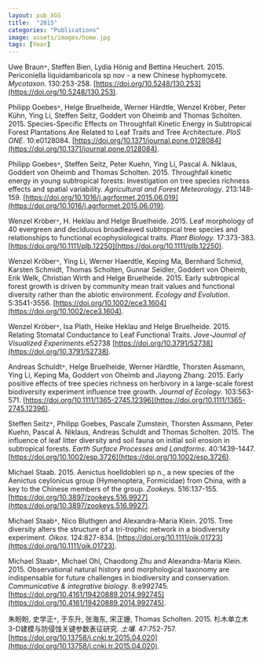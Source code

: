 ```yaml
---
layout: pub_XGS
title:  "2015"
categories: "Publications"
image: assets/images/home.jpg
tags: [Year]
---
```

Uwe Braun<code>&ast;</code>, Steffen Bien, Lydia Hönig and Bettina Heuchert. 2015. Periconiella liquidambaricola sp nov - a new Chinese hyphomycete. *Mycotaxon*. 130:253-258. [https://doi.org/10.5248/130.253](https://doi.org/10.5248/130.253).


Philipp Goebes<code>&ast;</code>, Helge Bruelheide, Werner Härdtle, Wenzel Kröber, Peter Kühn, Ying Li, Steffen Seitz, Goddert von Oheimb and Thomas Scholten. 2015. Species-Specific Effects on Throughfall Kinetic Energy in Subtropical Forest Plantations Are Related to Leaf Traits and Tree Architecture. *PloS ONE*. 10:e0128084. [https://doi.org/10.1371/journal.pone.0128084](https://doi.org/10.1371/journal.pone.0128084).


Philipp Goebes<code>&ast;</code>, Steffen Seitz, Peter Kuehn, Ying Li, Pascal A. Niklaus, Goddert von Oheimb and Thomas Scholten. 2015. Throughfall kinetic energy in young subtropical forests: Investigation on tree species richness effects and spatial variability. *Agricultural and Forest Meteorology*. 213:148-159. [https://doi.org/10.1016/j.agrformet.2015.06.019](https://doi.org/10.1016/j.agrformet.2015.06.019).


Wenzel Kröber<code>&ast;</code>, H. Heklau and Helge Bruelheide. 2015. Leaf morphology of 40 evergreen and deciduous broadleaved subtropical tree species and relationships to functional ecophysiological traits. *Plant Biology*. 17:373-383. [https://doi.org/10.1111/plb.12250](https://doi.org/10.1111/plb.12250).


Wenzel Kröber<code>&ast;</code>, Ying Li, Werner Haerdtle, Keping Ma, Bernhard Schmid, Karsten Schmidt, Thomas Scholten, Gunnar Seidler, Goddert von Oheimb, Erik Welk, Christian Wirth and Helge Bruelheide. 2015. Early subtropical forest growth is driven by community mean trait values and functional diversity rather than the abiotic environment. *Ecology and Evolution*. 5:3541-3556. [https://doi.org/10.1002/ece3.1604](https://doi.org/10.1002/ece3.1604).


Wenzel Kröber<code>&ast;</code>, Isa Plath, Heike Heklau and Helge Bruelheide. 2015. Relating Stomatal Conductance to Leaf Functional Traits. *Jove-Journal of Visualized Experiments*.e52738 [https://doi.org/10.3791/52738](https://doi.org/10.3791/52738).


Andreas Schuldt<code>&ast;</code>, Helge Bruelheide, Werner Härdtle, Thorsten Assmann, Ying Li, Keping Ma, Goddert von Oheimb and Jiayong Zhang. 2015. Early positive effects of tree species richness on herbivory in a large-scale forest biodiversity experiment influence tree growth. *Journal of Ecology*. 103:563-571. [https://doi.org/10.1111/1365-2745.12396](https://doi.org/10.1111/1365-2745.12396).


Steffen Seitz<code>&ast;</code>, Philipp Goebes, Pascale Zumstein, Thorsten Assmann, Peter Kuehn, Pascal A. Niklaus, Andreas Schuldt and Thomas Scholten. 2015. The influence of leaf litter diversity and soil fauna on initial soil erosion in subtropical forests. *Earth Surface Processes and Landforms*. 40:1439-1447. [https://doi.org/10.1002/esp.3726](https://doi.org/10.1002/esp.3726).


Michael Staab. 2015. Aenictus hoelldobleri sp n., a new species of the Aenictus ceylonicus group (Hymenoptera, Formicidae) from China, with a key to the Chinese members of the group. *Zookeys*. 516:137-155. [https://doi.org/10.3897/zookeys.516.9927](https://doi.org/10.3897/zookeys.516.9927).


Michael Staab<code>&ast;</code>, Nico Bluthgen and Alexandra-Maria Klein. 2015. Tree diversity alters the structure of a tri-trophic network in a biodiversity experiment. *Oikos*. 124:827-834. [https://doi.org/10.1111/oik.01723](https://doi.org/10.1111/oik.01723).


Michael Staab<code>&ast;</code>, Michael Ohl, Chaodong Zhu and Alexandra-Maria Klein. 2015. Observational natural history and morphological taxonomy are indispensable for future challenges in biodiversity and conservation. *Communicative & integrative biology*. 8:e992745. [https://doi.org/10.4161/19420889.2014.992745](https://doi.org/10.4161/19420889.2014.992745).


朱盼盼, 史学正<code>&ast;</code>, 于东升, 张海东, 宋正姗, Thomas Scholten. 2015. 杉木单立木3-D建模与防侵蚀关键参数表征研究. *土壤*. 47:752-757. [https://doi.org/10.13758/j.cnki.tr.2015.04.020](https://doi.org/10.13758/j.cnki.tr.2015.04.020).
